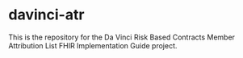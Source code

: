 # davinci-atr
This is the repository for the Da Vinci Risk Based Contracts Member Attribution List FHIR Implementation Guide project.
